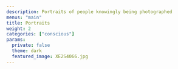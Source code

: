 ```yaml
---
description: Portraits of people knowingly being photographed
menus: "main"
title: Portraits
weight: 2
categories: ["conscious"]
params:
  private: false
  theme: dark
  featured_image: XE2S4066.jpg
---
```

